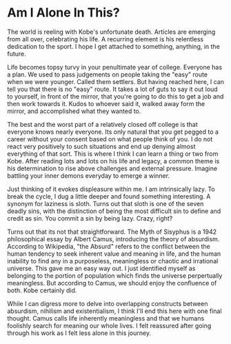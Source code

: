 Am I Alone In This?
===================

The world is reeling with Kobe's unfortunate death. Articles are emerging from all over, celebrating his life. A recurring element is his relentless dedication to the sport. I hope I get attached to something, anything, in the future. 

Life becomes topsy turvy in your penultimate year of college. Everyone has a plan. We used to pass judgements on people taking the "easy" route when we were younger. Called them settlers. But having reached here, I can tell you that there is no "easy" route. It takes a lot of guts to say it out loud to yourself, in front of the mirror, that you're going to do this to get a job and then work towards it. Kudos to whoever said it, walked away form the mirror, and accomplished what they wanted to. 

The best and the worst part of a relatively closed off college is that everyone knows nearly everyone. Its only natural that you get pegged to a career without your consent based on what people think of you. I do not react very positively to such situations and end up denying almost everything of that sort. This is where I think I can learn a thing or two from Kobe. After reading lots and lots on his life and legacy, a common theme is his determination to rise above challenges and external pressure. Imagine battling your inner demons everyday to emerge a winner. 

Just thinking of it evokes displeasure within me. I am intrinsically lazy. To break the cycle, I dug a little deeper and found something interesting. A synonym for laziness is sloth. Turns out that sloth is one of the seven deadly sins, with the distinction of being the most difficult sin to define and credit as sin. You commit a sin by being lazy. Crazy, right?

Turns out that its not that straightforward. The Myth of Sisyphus is a 1942 philosophical essay by Albert Camus, introducing the theory of absurdism. According to Wikipedia, "the Absurd" refers to the conflict between the human tendency to seek inherent value and meaning in life, and the human inability to find any in a purposeless, meaningless or chaotic and irrational universe. This gave me an easy way out. I just identified myself as belonging to the portion of population which finds the universe perpertually meaningless. But according to Camus, we should enjoy the confluence of both. Kobe certainly did. 

While I can digress more to delve into overlapping constructs between absurdism, nihilism and existentialism, I think I'll end this here with one final thought. Camus calls life inherently meaningless and that we humans foolishly search for meaning our whole lives. I felt reassured after going through his work as I felt less alone in this journey. 
